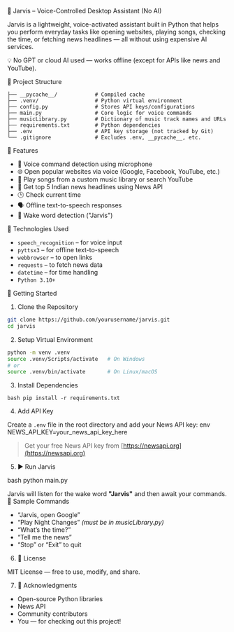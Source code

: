 🤖 Jarvis – Voice-Controlled Desktop Assistant (No AI)

Jarvis is a lightweight, voice-activated assistant built in Python that helps you perform everyday tasks like opening websites,
playing songs, checking the time, or fetching news headlines — all without using expensive AI services.

💡 No GPT or cloud AI used — works offline (except for APIs like news and YouTube).

📂 Project Structure

```JARVIS/
├── __pycache__/            # Compiled cache
├── .venv/                  # Python virtual environment
├── config.py               # Stores API keys/configurations
├── main.py                 # Core logic for voice commands
├── musicLibrary.py         # Dictionary of music track names and URLs
├── requirements.txt        # Python dependencies
├── .env                    # API key storage (not tracked by Git)
└── .gitignore              # Excludes .env, __pycache__, etc.
```

🎯 Features

* 🎤 Voice command detection using microphone
* 🌐 Open popular websites via voice (Google, Facebook, YouTube, etc.)
* 🎵 Play songs from a custom music library or search YouTube
* 📰 Get top 5 Indian news headlines using News API
* 🕒 Check current time
* 🗣️ Offline text-to-speech responses
* 🔁 Wake word detection ("Jarvis")
 
🔧 Technologies Used

* `speech_recognition` – for voice input
* `pyttsx3` – for offline text-to-speech
* `webbrowser` – to open links
* `requests` – to fetch news data
* `datetime` – for time handling
* `Python 3.10+`

🚀 Getting Started
1. Clone the Repository

```bash
git clone https://github.com/yourusername/jarvis.git
cd jarvis
```

2. Setup Virtual Environment
   
```bash
python -m venv .venv
source .venv/Scripts/activate   # On Windows
# or
source .venv/bin/activate       # On Linux/macOS
```

3. Install Dependencies

`bash
pip install -r requirements.txt`

4. Add API Key

Create a `.env` file in the root directory and add your News API key:
env
NEWS_API_KEY=your_news_api_key_here
> Get your free News API key from [https://newsapi.org](https://newsapi.org)

5. ▶️ Run Jarvis

bash
python main.py

Jarvis will listen for the wake word **"Jarvis"** and then await your commands.
🧪 Sample Commands

* “Jarvis, open Google”
* “Play Night Changes” *(must be in musicLibrary.py)*
* “What’s the time?”
* “Tell me the news”
* “Stop” or “Exit” to quit

6. 📜 License

MIT License — free to use, modify, and share.

7. 🙏 Acknowledgments

* Open-source Python libraries
* News API
* Community contributors
* You — for checking out this project!
